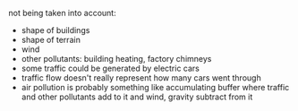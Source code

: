 not being taken into account:
- shape of buildings
- shape of terrain
- wind
- other pollutants: building heating, factory chimneys
- some traffic could be generated by electric cars
- traffic flow doesn't really represent how many cars went through
- air pollution is probably something like accumulating buffer where traffic and other pollutants add to it and wind, gravity subtract from it